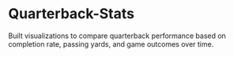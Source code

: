 # Quarterback-Stats
Built visualizations to compare quarterback performance based on completion rate, passing yards, and game outcomes over time.
